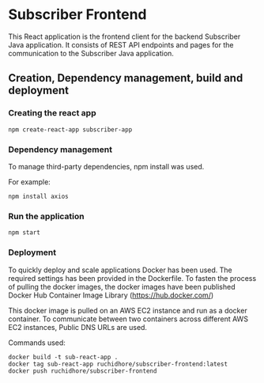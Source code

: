 # Subscriber Frontend

This React application is the frontend client for the backend Subscriber Java application. It consists of REST API endpoints and pages for the communication to the Subscriber Java application.

## Creation, Dependency management, build and deployment

### Creating the react app

```
npm create-react-app subscriber-app
```

### Dependency management

To manage third-party dependencies, npm install was used.

For example:

```
npm install axios
```

### Run the application

```
npm start
```

### Deployment

To quickly deploy and scale applications Docker has been used. The required settings has been provided in the Dockerfile. To fasten the process of pulling the docker images, the docker images have been published Docker Hub Container Image Library (https://hub.docker.com/)

This docker image is pulled on an AWS EC2 instance and run as a docker container. To communicate between two containers across different AWS EC2 instances, Public DNS URLs are used.

Commands used:

```
docker build -t sub-react-app .
docker tag sub-react-app ruchidhore/subscriber-frontend:latest
docker push ruchidhore/subscriber-frontend
```
